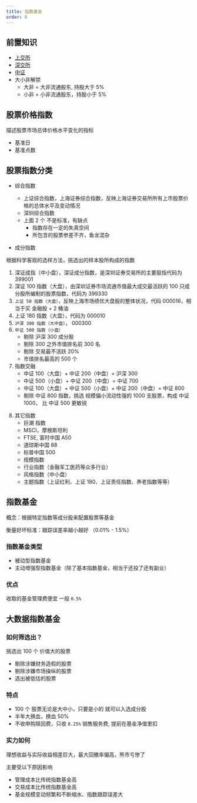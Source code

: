 ```yaml
---
title: 指数基金
order: 6
---
```


## 前置知识

- [上交所](http://www.sse.com.cn/)
- [深交所](https://www.szse.cn/)
- [中证](https://www.csindex.com.cn/#/)
- 大小非解禁
  - 大非 = 大非流通股东, 持股大于 5%
  - 小非 = 小非流通股东，持股小于 5%

## 股票价格指数

描述股票市场总体价格水平变化的指标

- 基准日
- 基准点数

## 股票指数分类

- 综合指数

  - 上证综合指数，上海证券综合指数，反映上海证券交易所所有上市股票价格的总体水平及变动情况
  - 深圳综合指数
  - 上面 2 个 不是标准，有缺点
    - 指数存在一定的失真空间
    - 所包含的股票参差不齐，鱼龙混杂

- 成分指数

根据科学客观的选样方法，挑选出的样本股所构成的指数

1. 深证成指（中小盘），深证成分指数，是深圳证券交易所的主要股指代码为 399001
2. 深证 100 指数（大盘），由深圳证券市场流通市值最大成交最活跃的 100 只成分股所编制的股票指数，代码为 399330
3. `上证 50 指数（大盘）`，反映上海市场绩优大盘股的整体状况，代码 000016，相当于买 金融股 + 2 桶油
4. 上证 180 指数（大盘），代码为 000010
5. `沪深 300 指数（大中盘）`， 000300
6. `中证 500 指数（小盘）`
   - 剔除 沪深 300 成分股
   - 剔除 300 之外市值排名前 300 名
   - 剔除 交易最不活跃 20%
   - 市值排名最高的 500 个
7. 指数交融
   - 中证 100（大盘）+ 中证 200（中盘）= 沪深 300
   - 中证 500（小盘）+ 中证 200（中盘）= 中证 700
   - 中证 100（大盘）+ 中证 500（小盘）+ 中证 200（中盘）= 中证 800
   - 剔除 中证 800 指数，挑选 规模偏小流动性强的 1000 支股票，构成 中证 1000， 比 中证 500 更敏锐

 <!-- 8. 纳斯达克 NASDAQ， 专门为小企业，提供上市融资服务的证券市场，相当于中国股市的创业板 -->

8. 其它指数
   - 巨潮 指数
   - MSCI，摩根斯坦利
   - FTSE, 富时中国 A50
   - 道琼斯中国 88
   - 标普中国 500
   - 规模指数
   - 行业指数（金融军工医药等众多行业）
   - 风格指数（中小盘）
   - 主题指数（上证红利、上证 180、上证责任指数、养老指数等等）

## 指数基金

概念：根据特定指数等成分股来配置股票等基金

衡量好坏标准：跟踪误差率越小越好 （0.01% - 1.5%）

### 指数基金类型

- 被动型指数基金
- 主动增强型指数基金（除了基本指数基金，相当于还投了还有副业）

### 优点

收取的基金管理费便宜 一般 `0.5%`

## 大数据指数基金

### 如何筛选出？

挑选出 100 个 价值大的股票

- 剔除涉嫌财务造假的股票
- 剔除涉嫌市场操纵的股票
- 选出被低估的股票

### 特点

- 100 个 股票无论是大中小，只要是小的 就可以入选成分股
- 半年大换血，换血 50%
- 不收申购赎回费，只收 `0.25%` 销售服务费, 提前在基金净值里扣

### 实力如何

理想收益与实际收益相差巨大，最大回撤率偏高，熊市亏惨了

主要受以下原因影响

- 管理成本比传统指数基金高
- 交易成本比传统指数基金高
- 基金规模变动频繁和不断缩水、指数跟踪误差大
